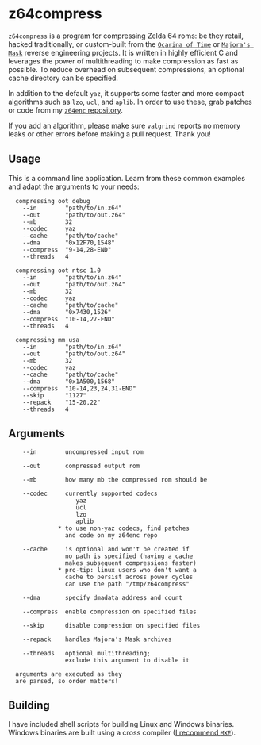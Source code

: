 # z64compress

`z64compress` is a program for compressing Zelda 64 roms: be they retail, hacked traditionally, or custom-built from the [`Ocarina of Time`](https://github.com/zeldaret/oot) or [`Majora's Mask`](https://github.com/zeldaret/mm) reverse engineering projects. It is written in highly efficient C and leverages the power of multithreading to make compression as fast as possible. To reduce overhead on subsequent compressions, an optional cache directory can be specified.

In addition to the default `yaz`, it supports some faster and more compact algorithms such as `lzo`, `ucl`, and `aplib`. In order to use these, grab patches or code from my [`z64enc` repository](https://github.com/z64me/z64enc).

If you add an algorithm, please make sure `valgrind` reports no memory leaks or other errors before making a pull request. Thank you!

## Usage
This is a command line application. Learn from these common examples and adapt the arguments to your needs:
```
  compressing oot debug
    --in        "path/to/in.z64"
    --out       "path/to/out.z64"
    --mb        32
    --codec     yaz
    --cache     "path/to/cache"
    --dma       "0x12F70,1548"
    --compress  "9-14,28-END"
    --threads   4

  compressing oot ntsc 1.0
    --in        "path/to/in.z64"
    --out       "path/to/out.z64"
    --mb        32
    --codec     yaz
    --cache     "path/to/cache"
    --dma       "0x7430,1526"
    --compress  "10-14,27-END"
    --threads   4

  compressing mm usa
    --in        "path/to/in.z64"
    --out       "path/to/out.z64"
    --mb        32
    --codec     yaz
    --cache     "path/to/cache"
    --dma       "0x1A500,1568"
    --compress  "10-14,23,24,31-END"
    --skip      "1127"
    --repack    "15-20,22"
    --threads   4
```

## Arguments
```
    --in        uncompressed input rom

    --out       compressed output rom

    --mb        how many mb the compressed rom should be

    --codec     currently supported codecs
                   yaz
                   ucl
                   lzo
                   aplib
              * to use non-yaz codecs, find patches
                and code on my z64enc repo

    --cache     is optional and won't be created if
                no path is specified (having a cache
                makes subsequent compressions faster)
              * pro-tip: linux users who don't want a
                cache to persist across power cycles
                can use the path "/tmp/z64compress"

    --dma       specify dmadata address and count

    --compress  enable compression on specified files

    --skip      disable compression on specified files

    --repack    handles Majora's Mask archives

    --threads   optional multithreading;
                exclude this argument to disable it

  arguments are executed as they
  are parsed, so order matters!
```

## Building
I have included shell scripts for building Linux and Windows binaries. Windows binaries are built using a cross compiler ([I recommend `MXE`](https://mxe.cc/)).

